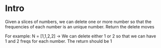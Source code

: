 # Intro 
Given a slices of numbers, we can delete one or more number so that the frequencies of each number is an unique number. Return the delete moves

For example: 
N = [1,1,2,2] -> We can delete either 1 or 2 so that we can have 1 and 2 freqs for each number. The return should be 1 
